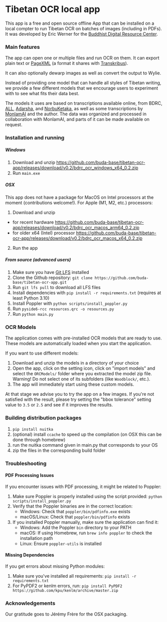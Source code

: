 # Tibetan OCR local app

This app is a free and open source offline App that can be installed on a local compter to run Tibetan OCR on batches of images (including in PDFs). It was developed by Eric Werner for the [Buddhist Digital Resource Center](https://www.bdrc.io).

### Main features

The app can open one or multiple files and run OCR on them. It can export plain text or [PageXML](https://github.com/PRImA-Research-Lab/PAGE-XML) (a format it shares with [Transkribus](https://www.transkribus.org/)).

It can also optionally dewarp images as well as convert the output to Wylie.

Instead of providing one model that can handle all styles of Tibetan writing, we provide a few different models that we encourage users to experiment with to see what fits their data best.

The models it uses are based on transcriptions available online, from BDRC, [ALL](https://asianlegacylibrary.org/), [Adarsha](https://adarshah.org/), and [NorbuKetaka](http://purl.bdrc.io/resource/PR1ER1), as well as some transcriptions by [MonlamAI](https://monlam.ai/) and the author. The data was organized and processed in collaboration with MonlamAI, and parts of it can be made available on request.

### Installation and running

##### Windows

1. Download and unzip https://github.com/buda-base/tibetan-ocr-app/releases/download/v0.2/bdrc_ocr_windows_x64_0.2.zip
2. Run `main.exe`

##### OSX

This app does not have a package for MacOS on Intel processors at the moment (contributions welcome!). For Apple (M1, M2, etc.) processors:

1. Download and unzip

- for recent hardware https://github.com/buda-base/tibetan-ocr-app/releases/download/v0.2/bdrc_ocr_macos_arm64_0.2.zip
- for older x64 (Intel) processor https://github.com/buda-base/tibetan-ocr-app/releases/download/v0.2/bdrc_ocr_macos_x64_0.2.zip

2. Run the app

##### From source (advanced users)

1. Make sure you have [Git LFS](https://git-lfs.com) installed
2. Clone the Github repository: `git clone https://github.com/buda-base/tibetan-ocr-app.git`
3. Run `git lfs pull` to download all LFS files
4. Install dependencies with `pip install -r requirements.txt` (requires at least Python 3.10)
5. Install Poppler with `python scripts/install_poppler.py`
6. Run `pyside6-rcc resources.qrc -o resources.py`
7. Run `python main.py`

### OCR Models

The application comes with pre-installed OCR models that are ready to use. These models are automatically loaded when you start the application.

If you want to use different models:

1. Download and unzip the models in a directory of your choice
2. Open the app, click on the setting icon, click on "import models" and select the `ORCModels/` folder where you extracted the model zip file. Warning! Do not select one of its subfolders (like `Woodblock/`, etc.).
3. The app will immediately start using these custom models.

At that stage we advise you to try the app on a few images. If you're not satisfied with the result, please try setting the "bbox tolerance" setting value to `3.5` or `2.5` and see if it improves the results.

### Building distribution packages

1. `pip install nuitka`
2. (optional) install `ccache` to speed up the compilation (on OSX this can be done through homebrew)
3. run the nuitka command given in main.py that corresponds to your OS
4. zip the files in the corresponding build folder

### Troubleshooting

#### PDF Processing Issues

If you encounter issues with PDF processing, it might be related to Poppler:

1. Make sure Poppler is properly installed using the script provided: `python scripts/install_poppler.py`
2. Verify that the Poppler binaries are in the correct location:
   - Windows: Check that `poppler/bin/pdfinfo.exe` exists
   - macOS/Linux: Check that `poppler/bin/pdfinfo` exists
3. If you installed Poppler manually, make sure the application can find it:
   - Windows: Add the Poppler `bin` directory to your PATH
   - macOS: If using Homebrew, run `brew info poppler` to check the installation path
   - Linux: Ensure `poppler-utils` is installed

#### Missing Dependencies

If you get errors about missing Python modules:

1. Make sure you've installed all requirements: `pip install -r requirements.txt`
2. For PyPDF2 or kenlm errors, run: `pip install PyPDF2 https://github.com/kpu/kenlm/archive/master.zip`

### Acknowledgements

Our gratitude goes to Jérémy Frère for the OSX packaging.
